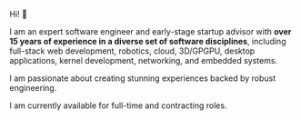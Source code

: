Hi! 👋

I am an expert software engineer and early-stage startup advisor with
**over 15 years of experience in a diverse set of software disciplines**, including
full-stack web development, robotics, cloud, 3D/GPGPU, desktop applications,
kernel development, networking, and embedded systems.

I am passionate about creating stunning experiences backed by robust engineering.

I am currently available for full-time and contracting roles.